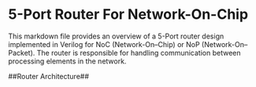 # 5-Port Router For Network-On-Chip

This markdown file provides an overview of a 5-Port router  design implemented in Verilog for NoC (Network-On–Chip) or NoP (Network-On–Packet). The router is responsible for handling communication between processing elements in the network.

##Router Architecture##
